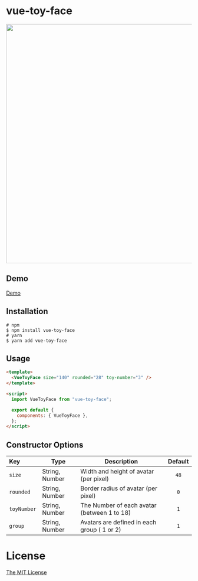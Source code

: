 # vue-toy-face

<p align="center">
<img width="648" src="https://user-images.githubusercontent.com/58827166/183727670-e5909d83-0e15-431c-af05-d626ab1a8492.png">
</p>

## Demo

[Demo](https://vue-toy-face.vercel.app/)

## Installation

```shell
# npm
$ npm install vue-toy-face
# yarn
$ yarn add vue-toy-face
```

## Usage

```html
<template>
  <VueToyFace size="140" rounded="28" toy-number="3" />
</template>

<script>
  import VueToyFace from "vue-toy-face";

  export default {
    components: { VueToyFace },
  };
</script>
```

## Constructor Options

| Key         | Type           | Description                                 | Default |
| :---------- | -------------- | ------------------------------------------- | :-----: |
| `size`      | String, Number | Width and height of avatar (per pixel)      |  `48`   |
| `rounded`   | String, Number | Border radius of avatar (per pixel)         |   `0`   |
| `toyNumber` | String, Number | The Number of each avatar (between 1 to 18) |   `1`   |
| `group`     | String, Number | Avatars are defined in each group ( 1 or 2) |   `1`   |

# License

[The MIT License](http://opensource.org/licenses/MIT)
